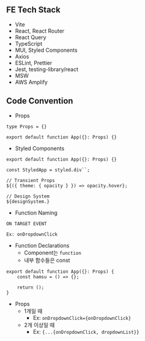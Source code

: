 ## FE Tech Stack
- Vite
- React, React Router
- React Query
- TypeScript
- MUI, Styled Components
- Axios
- ESLint, Prettier
- Jest, testing-library/react
- MSW
- AWS Amplify
## Code Convention
- Props
```tsx
type Props = {}

export default function App({}: Props) {}
```
- Styled Components
```tsx
export default function App({}: Props) {}

const StyledApp = styled.div``;
```

```tsx
// Transient Props
${({ theme: { opacity } }) => opacity.hover};

// Design System
${designSystem.}
```
- Function Naming
```
ON TARGET EVENT

Ex: onDropdownClick
```
- Function Declarations
	- Component는 `function`
	- 내부 함수들은 const
```
export default function App({}: Props) {
	const hamsu = () => {};
	
	return ();
}
```
- Props
	- 1개일 때
		- Ex: `onDropdownClick={onDropdownClick}`
	- 2개 이상일 때
		- Ex: `{...{onDropdownClick, dropdownList}}`
